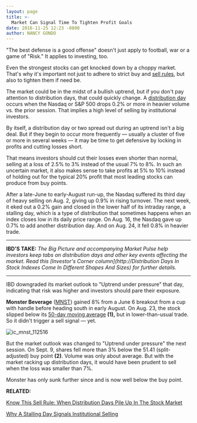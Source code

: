 ```yaml
---
layout: page
title: >-
  Market Can Signal Time To Tighten Profit Goals
date: 2016-11-25 12:23 -0800
author: NANCY GONDO
---
```





"The best defense is a good offense" doesn't just apply to football, war or a game of "Risk." It applies to investing, too.


Even the strongest stocks can get knocked down by a choppy market. That's why it's important not just to adhere to strict buy and [sell rules](https://www.investors.com/ibd-university/how-to-sell/limit-losses/), but also to tighten them if need be.


The market could be in the midst of a bullish uptrend, but if you don't pay attention to distribution days, that could quickly change. A [distribution day](https://www.investors.com/ibd-university/market-timing/market-tops/) occurs when the Nasdaq or S&P 500 drops 0.2% or more in heavier volume vs. the prior session. That implies a high level of selling by institutional investors.


By itself, a distribution day or two spread out during an uptrend isn't a big deal. But if they begin to occur more frequently — usually a cluster of five or more in several weeks — it may be time to get defensive by locking in profits and cutting losses short.


That means investors should cut their losses even shorter than normal, selling at a loss of 2.5% to 3% instead of the usual 7% to 8%. In such an uncertain market, it also makes sense to take profits at 5% to 10% instead of holding out for the typical 20% profit that most leading stocks can produce from buy points.


After a late-June to early-August run-up, the Nasdaq suffered its third day of heavy selling on Aug. 2, giving up 0.9% in rising turnover. The next week, it eked out a 0.2% gain and closed in the lower half of its intraday range, a stalling day, which is a type of distribution that sometimes happens when an index closes low in its daily price range. On Aug. 16, the Nasdaq gave up 0.7% to add another distribution day. And on Aug. 24, it fell 0.8% in heavier trade.




---


**IBD'S TAKE:** *The Big Picture and accompanying Market Pulse help investors keep tabs on distribution days and other key events affecting the market. Read this [Investor's Corner column](http://Distribution Days In Stock Indexes Come In Different Shapes And Sizes) for further details.*




---


IBD downgraded its market outlook to "Uptrend under pressure" that day, indicating that risk was higher and investors should pare their exposure.


**Monster Beverage** ([MNST](https://research.investors.com/quote.aspx?symbol=MNST)) gained 8% from a June 6 breakout from a cup with handle before heading south in early August. On Aug. 23, the stock slipped below its [50-day moving average](https://www.investors.com/ibd-university/market-timing/market-tops/) **(1),** but in lower-than-usual trade. So it didn't trigger a sell signal — yet.


![ic_mnst_112516](https://www.investors.com/wp-content/uploads/2016/11/IC_mnst_112516-300x169.png)


But the market outlook was changed to "Uptrend under pressure" the next session. On Sept. 9, shares fell more than 3% below the 51.41 (split-adjusted) buy point **(2)**. Volume was only about average. But with the market racking up distribution days, it would have been prudent to sell when the loss was smaller than 7%.


Monster has only sunk further since and is now well below the buy point.


**RELATED:**


[Know This Sell Rule: When Distribution Days Pile Up In The Stock Market](https://www.investors.com/how-to-invest/investors-corner/know-this-sell-rule-when-distribution-days-pile-up-in-the-stock-market/)


[Why A Stalling Day Signals Institutional Selling](https://www.investors.com/how-to-invest/investors-corner/can-slim-market-tops-stalling-distribution/) 




